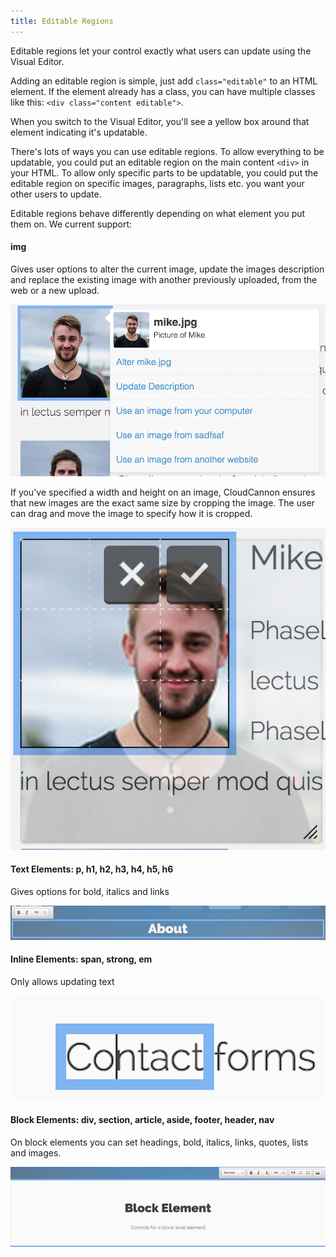 ```yaml
---
title: Editable Regions
---
```


Editable regions let your control exactly what users can update using the Visual Editor.

Adding an editable region is simple, just add `class="editable"` to an HTML element. If the element already has a class, you can have multiple classes like this: `<div class="content editable">`.

When you switch to the Visual Editor, you'll see a yellow box around that element indicating it's updatable.

There's lots of ways you can use editable regions. To allow everything to be updatable, you could put an editable region on the main content `<div>` in your HTML. To allow only specific parts to be updatable, you could put the editable region on specific images, paragraphs, lists etc. you want your other users to update.

Editable regions behave differently depending on what element you put them on. We current support:

#### img

Gives user options to alter the current image, update the images description and replace the existing image with another previously uploaded, from the web or a new upload.

![Upload Image](/img/editing/3.png)

If you've specified a width and height on an image, CloudCannon ensures that new images are the exact same size by cropping the image. The user can drag and move the image to specify how it is cropped.


![Crop](/img/editing/4.png)

#### Text Elements: p, h1, h2, h3, h4, h5, h6

Gives options for bold, italics and links

![Text Elements](/img/editing/5.png)

#### Inline Elements: span, strong, em

<p> Only allows updating text </p>

![Inline Elements](/img/editing/6.png)

#### Block Elements: div, section, article, aside, footer, header, nav

On block elements you can set headings, bold, italics, links, quotes, lists and images.

![Block Elements](/img/editing/7.png)
